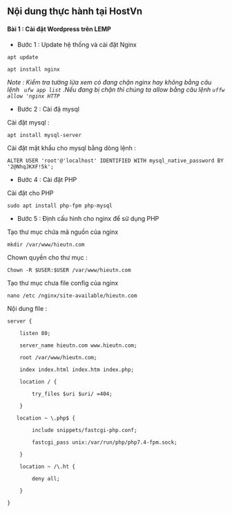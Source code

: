 ## Nội dung thực hành tại HostVn 
#### Bài 1 : Cài đặt Wordpress trên LEMP 

* Bước 1 : Update hệ thống và cài đặt Nginx 

`apt update`

`apt install nginx`

*Note : Kiểm tra tường lửa xem có đang chặn nginx hay không bằng câu lệnh ` ufw app list` .Nếu đang bị chặn thì chúng ta allow bằng câu lệnh `uffw allow 'nginx HTTP`*



* Bước 2 :  Cài đặ mysql 

Cài đặt mysql : 

`apt install mysql-server`

Cài đặt mật khẩu cho mysql bằng dòng lệnh : 

`ALTER USER 'root'@'localhost' IDENTIFIED WITH mysql_native_password BY '2@NhqJKXF!5k';`

* Bước 4 : Cài đặt PHP 

Cài đặt cho PHP

`sudo apt install php-fpm php-mysql`

* Bước 5 : Định cấu hình cho nginx để sử dụng PHP 

Tạo thư mục chứa mã nguồn của nginx 

`mkdir /var/www/hieutn.com`

Chown quyền cho thư mục : 

`Chown -R $USER:$USER /var/www/hieutn.com`

Tạo thư mục chưa file config của nginx

`nano /etc /nginx/site-available/hieutn.com`

Nội dung file : 

`server {`

`    listen 80;`

`    server_name hieutn.com www.hieutn.com;`

`    root /var/www/hieutn.com;`

`    index index.html index.htm index.php;`

`    location / {`

`        try_files $uri $uri/ =404;`

`    }`

`   location ~ \.php$ {`

`        include snippets/fastcgi-php.conf;`

`        fastcgi_pass unix:/var/run/php/php7.4-fpm.sock;`

`    }`

`    location ~ /\.ht {`

`        deny all;`

`    }`

`}`




